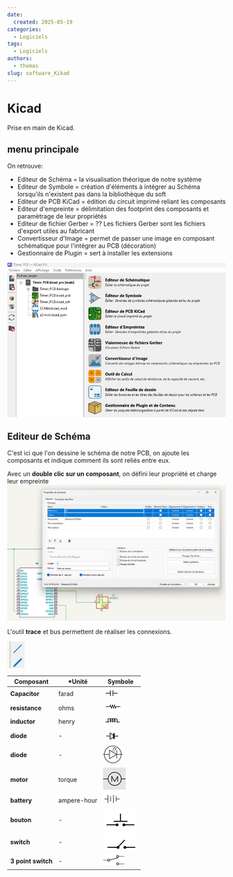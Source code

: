 ```yaml
---
date:
  created: 2025-05-19
categories:
  - Logiciels
tags:
  - Logiciels
authors:
  - thomas
slug: software_Kikad 
---
```


# Kicad

Prise en main de Kicad.  

<!-- more -->

## menu principale  

On retrouve:    

- Editeur de Schéma = la visualisation théorique de notre système  
- Editeur de Symbole = création d'éléments à intégrer au Schéma lorsqu'ils n'existent pas dans la bibliothèque du soft  
- Editeur de PCB KiCad = édition du circuit imprimé reliant les composants
- Editeur d'empreinte = délimitation des footprint des composants et paramètrage de leur propriétés
- Editeur de fichier Gerber = ?? Les fichiers Gerber sont les fichiers d'export utiles au fabricant
- Convertisseur d'Image = permet de passer une image en composant schématique pour l'intégrer au PCB (décoration)
- Gestionnaire de Plugin = sert à installer les extensions    

![Kicad_main_Menu](mkdocs/Kicad_main_Menu.png) 

## Editeur de Schéma  

C'est ici que l'on dessine le schéma de notre PCB, on ajoute les composants et indique comment ils sont reliés entre eux.    

Avec un **double clic sur un composant**, on défini leur propriété et charge leur empreinte 
![Kicad_main_Menu](mkdocs/Kicad_Propriete_Symbol.png)   

L'outil **trace** et bus permettent de réaliser les connexions.  

![Kicad_main_Menu](mkdocs/Kicad_trace.png)   


| **Composant**    | ***Unité** | **Symbole** | 
|--------------|----------------------------|----------------------------------------------------------|
| **Capacitor**  | farad|  ![capacitor_symbol](mkdocs/capacitor_symbol.png)    | 
| **resistance** |ohms  |      ![resistor symbol](mkdocs/resistor_symbol.png)      |   
| **inductor**  | henry|  ![inductor symbol](mkdocs/inductor_symbol.png)    | 
| **diode** | - |      ![diod symbol](mkdocs/Diod_symbol.png)      |   
| **diode** | - |      ![diod symbol](mkdocs/led_symbol.png)      |  
| **motor** | torque |      ![diod symbol](mkdocs/motor_symbol.png)      |   
| **battery** | ampere-hour |      ![diod symbol](mkdocs/battery_symbol.png)      |   
| **bouton** | - | ![diod symbol](mkdocs/bouton_symbol.png) |  
| **switch** | - | ![diod symbol](mkdocs/switch_symbol.png) |  
| **3 point switch** | - | ![diod symbol](mkdocs/3_points_switch_symbol.png) |  